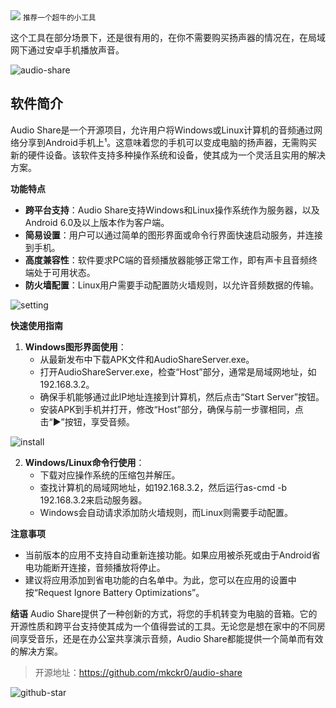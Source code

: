 <img src="/assets/image/240627-audio-share-1.png">
<small>推荐一个超牛的小工具</small>

这个工具在部分场景下，还是很有用的，在你不需要购买扬声器的情况在，在局域网下通过安卓手机播放声音。

![audio-share](/assets/image/240627-audio-share-1.png)

## 软件简介
Audio Share是一个开源项目，允许用户将Windows或Linux计算机的音频通过网络分享到Android手机上¹。这意味着您的手机可以变成电脑的扬声器，无需购买新的硬件设备。该软件支持多种操作系统和设备，使其成为一个灵活且实用的解决方案。

**功能特点**
- **跨平台支持**：Audio Share支持Windows和Linux操作系统作为服务器，以及Android 6.0及以上版本作为客户端。
- **简易设置**：用户可以通过简单的图形界面或命令行界面快速启动服务，并连接到手机。
- **高度兼容性**：软件要求PC端的音频播放器能够正常工作，即有声卡且音频终端处于可用状态。
- **防火墙配置**：Linux用户需要手动配置防火墙规则，以允许音频数据的传输。

![setting](/assets/image/240627-audio-share-2.png)

**快速使用指南**
1. **Windows图形界面使用**：
   - 从最新发布中下载APK文件和AudioShareServer.exe。
   - 打开AudioShareServer.exe，检查“Host”部分，通常是局域网地址，如192.168.3.2。
   - 确保手机能够通过此IP地址连接到计算机，然后点击“Start Server”按钮。
   - 安装APK到手机并打开，修改“Host”部分，确保与前一步骤相同，点击“▶”按钮，享受音频。

![install](/assets/image/240627-audio-share-3.png)

2. **Windows/Linux命令行使用**：
   - 下载对应操作系统的压缩包并解压。
   - 查找计算机的局域网地址，如192.168.3.2，然后运行as-cmd -b 192.168.3.2来启动服务器。
   - Windows会自动请求添加防火墙规则，而Linux则需要手动配置。

**注意事项**
- 当前版本的应用不支持自动重新连接功能。如果应用被杀死或由于Android省电功能断开连接，音频播放将停止。
- 建议将应用添加到省电功能的白名单中。为此，您可以在应用的设置中按“Request Ignore Battery Optimizations”。

**结语**
Audio Share提供了一种创新的方式，将您的手机转变为电脑的音箱。它的开源性质和跨平台支持使其成为一个值得尝试的工具。无论您是想在家中的不同房间享受音乐，还是在办公室共享演示音频，Audio Share都能提供一个简单而有效的解决方案。


>开源地址：https://github.com/mkckr0/audio-share

![github-star](/assets/image/240627-audio-share.png)
